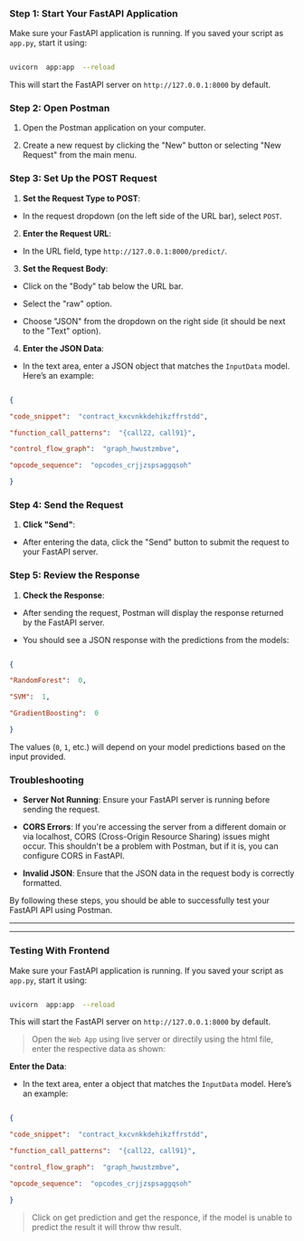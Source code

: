 
###  Step 1: Start Your FastAPI Application

  

Make sure your FastAPI application is running. If you saved your script as `app.py`, start it using:

  

```bash

uvicorn  app:app  --reload

```

  

This will start the FastAPI server on `http://127.0.0.1:8000` by default.

  

###  Step 2: Open Postman

  

1. Open the Postman application on your computer.

2. Create a new request by clicking the "New" button or selecting "New Request" from the main menu.

  

###  Step 3: Set Up the POST Request

  

1.  **Set the Request Type to POST**:

- In the request dropdown (on the left side of the URL bar), select `POST`.

  

2.  **Enter the Request URL**:

- In the URL field, type `http://127.0.0.1:8000/predict/`.

  

3.  **Set the Request Body**:

- Click on the "Body" tab below the URL bar.

- Select the "raw" option.

- Choose "JSON" from the dropdown on the right side (it should be next to the "Text" option).

4.  **Enter the JSON Data**:

- In the text area, enter a JSON object that matches the `InputData` model. Here’s an example:

  

```json

{

"code_snippet":  "contract_kxcvnkkdehikzffrstdd",

"function_call_patterns":  "{call22, call91}",

"control_flow_graph":  "graph_hwustzmbve",

"opcode_sequence":  "opcodes_crjjzspsaggqsoh"

}

```

  

###  Step 4: Send the Request

  

1.  **Click "Send"**:

- After entering the data, click the "Send" button to submit the request to your FastAPI server.

  

###  Step 5: Review the Response

  

1.  **Check the Response**:

- After sending the request, Postman will display the response returned by the FastAPI server.

- You should see a JSON response with the predictions from the models:

  

```json

{

"RandomForest":  0,

"SVM":  1,

"GradientBoosting":  0

}

```

  

The values (`0`, `1`, etc.) will depend on your model predictions based on the input provided.

  

###  Troubleshooting

  

-  **Server Not Running**: Ensure your FastAPI server is running before sending the request.

-  **CORS Errors**: If you're accessing the server from a different domain or via localhost, CORS (Cross-Origin Resource Sharing) issues might occur. This shouldn't be a problem with Postman, but if it is, you can configure CORS in FastAPI.

-  **Invalid JSON**: Ensure that the JSON data in the request body is correctly formatted.

  

By following these steps, you should be able to successfully test your FastAPI API using Postman.

  
  

---
---

  
  
  

###  Testing With Frontend

Make sure your FastAPI application is running. If you saved your script as `app.py`, start it using:


```bash

uvicorn  app:app  --reload

```
  

This will start the FastAPI server on `http://127.0.0.1:8000` by default.


> Open the `Web App` using live server or directily using the html file, enter the respective data as shown:

  

**Enter the Data**:

- In the text area, enter a object that matches the `InputData` model. Here’s an example:

  

```json

{

"code_snippet":  "contract_kxcvnkkdehikzffrstdd",

"function_call_patterns":  "{call22, call91}",

"control_flow_graph":  "graph_hwustzmbve",

"opcode_sequence":  "opcodes_crjjzspsaggqsoh"

}

```

> Click on get prediction and get the responce, if the model is unable to predict the result it will throw thw result.
